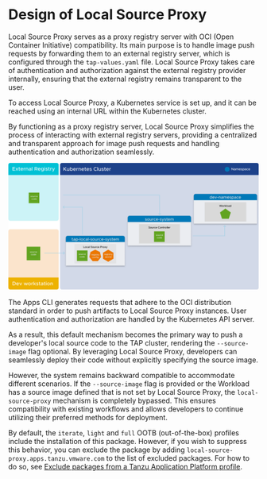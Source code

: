 # Design of Local Source Proxy

Local Source Proxy serves as a proxy registry server with OCI (Open Container Initiative)
compatibility. Its main purpose is to handle image push requests by forwarding them to an external
registry server, which is configured through the `tap-values.yaml` file. Local Source Proxy takes
care of authentication and authorization against the external registry provider internally, ensuring
that the external registry remains transparent to the user.

To access Local Source Proxy, a Kubernetes service is set up, and it can be reached using an
internal URL within the Kubernetes cluster.

By functioning as a proxy registry server, Local Source Proxy simplifies the process of
interacting with external registry servers, providing a centralized and transparent approach for
image push requests and handling authentication and authorization seamlessly.

![Diagram showing the relationship between an external registry, a developer workstation, and a Kubernetes cluster.](images/lsp-design.png)

The Apps CLI generates requests that adhere to the OCI distribution standard in order to push
artifacts to Local Source Proxy instances. User authentication and authorization are handled by the
Kubernetes API server.

As a result, this default mechanism becomes the primary way to push a developer's local source code
to the TAP cluster, rendering the `--source-image` flag optional. By leveraging Local Source
Proxy, developers can seamlessly deploy their code without explicitly specifying the source image.

However, the system remains backward compatible to accommodate different scenarios.
If the `--source-image` flag is provided or the Workload has a source image defined that is not set
by Local Source Proxy, the `local-source-proxy` mechanism is completely bypassed. This ensures
compatibility with existing workflows and allows developers to continue utilizing their preferred
methods for deployment.

By default, the `iterate`, `light` and `full` OOTB (out-of-the-box) profiles include the
installation of this package. However, if you wish to suppress this behavior, you can exclude the
package by adding `local-source-proxy.apps.tanzu.vmware.com` to the list of excluded packages.
For how to do so, see
[Exclude packages from a Tanzu Application Platform profile](../install-online/profile.hbs.md#exclude-packages).